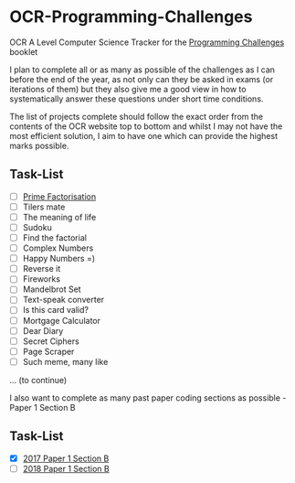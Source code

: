 # OCR-Programming-Challenges
OCR A Level Computer Science
Tracker for the [Programming Challenges](https://www.ocr.org.uk/Images/260930-coding-challenges-booklet.pdf) booklet

I plan to complete all or as many as possible of the challenges as I can before the end of the year, as not only can they be asked in exams (or iterations of them) but they also give me a good view in how to systematically answer these questions under short time conditions.

The list of projects complete should follow the exact order from the contents of the OCR website top to bottom and whilst I may not have the most efficient solution, I aim to have one which can provide the highest marks possible.

## Task-List
- [ ] [Prime Factorisation](./PrimeFactorisation.py)
- [ ] Tilers mate
- [ ] The meaning of life 
- [ ] Sudoku 
- [ ] Find the factorial 
- [ ] Complex Numbers 
- [ ] Happy Numbers =) 
- [ ] Reverse it 
- [ ] Fireworks 
- [ ] Mandelbrot Set 
- [ ] Text-speak converter 
- [ ] Is this card valid? 
- [ ] Mortgage Calculator 
- [ ] Dear Diary 
- [ ] Secret Ciphers 
- [ ] Page Scraper 
- [ ] Such meme, many like

... (to continue)

I also want to complete as many past paper coding sections as possible - Paper 1 Section B

## Task-List
- [x] [2017 Paper 1 Section B](./2017Paper1.py)
- [ ] [2018 Paper 1 Section B](./2018Paper1.py)
